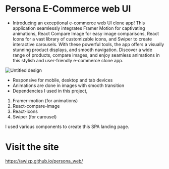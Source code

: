 # Persona E-Commerce web UI
* Introducing an exceptional e-commerce web UI clone app! This application seamlessly integrates Framer Motion for captivating animations, React Compare Image for easy image comparisons, React Icons for a vast library of customizable icons, and Swiper to create interactive carousels. With these powerful tools, the app offers a visually stunning product displays, and smooth navigation. Discover a wide range of products, compare images, and enjoy seamless animations in this stylish and user-friendly e-commerce clone app.

![Untitled design](https://user-images.githubusercontent.com/64133659/234756617-a989b6b1-dfc1-4009-9b99-43a3ab98f824.png)

* Responsive for mobile, desktop and tab devices
* Animations are done in images with smooth transition
* Dependencies I used in this project,

1. Framer-motion (for animations)
2. React-compare-image
3. React-icons
4. Swiper (for carousel)

I used various components to create this SPA landing page.

# Visit the site
https://awizp.github.io/persona_web/

